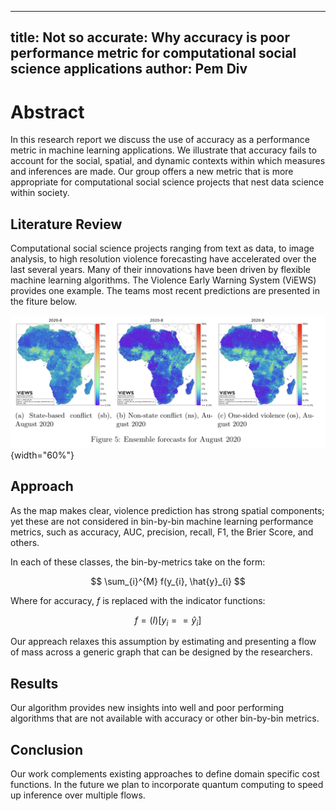   ---------------------------------------------------------------------------------------------------------------
  title: Not so accurate: Why accuracy is poor performance metric for computational social science applications
  author: Pem Div
  ---------------------------------------------------------------------------------------------------------------

Abstract
========

In this research report we discuss the use of accuracy as a performance
metric in machine learning applications. We illustrate that accuracy
fails to account for the social, spatial, and dynamic contexts within
which measures and inferences are made. Our group offers a new metric
that is more appropriate for computational social science projects that
nest data science within society.

Literature Review
-----------------

Computational social science projects ranging from text as data, to
image analysis, to high resolution violence forecasting have accelerated
over the last several years. Many of their innovations have been driven
by flexible machine learning algorithms. The Violence Early Warning
System (ViEWS) provides one example. The teams most recent predictions
are presented in the fiture below.

![](ViEWSMapGridCell.png){width="60%"}

Approach
--------

As the map makes clear, violence prediction has strong spatial
components; yet these are not considered in bin-by-bin machine learning
performance metrics, such as accuracy, AUC, precision, recall, F1, the
Brier Score, and others.

In each of these classes, the bin-by-metrics take on the form:

$$
\sum_{i}^{M} f(y_{i}, \hat{y}_{i}
$$

Where for accuracy, $f$ is replaced with the indicator functions:

$$
f = \mathcal(I)[y_{i}==\hat{y}_{i}]
$$

Our appreach relaxes this assumption by estimating and presenting a flow
of mass across a generic graph that can be designed by the researchers.

Results
-------

Our algorithm provides new insights into well and poor performing
algorithms that are not available with accuracy or other bin-by-bin
metrics.

Conclusion
----------

Our work complements existing approaches to define domain specific cost
functions. In the future we plan to incorporate quantum computing to
speed up inference over multiple flows.
